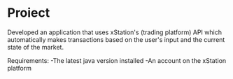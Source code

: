 # Proiect

Developed an application that uses xStation's (trading platform) API which automatically makes transactions based on the user's input and the current state of the market.


Requirements:
-The latest java version installed
-An account on the xStation platform
